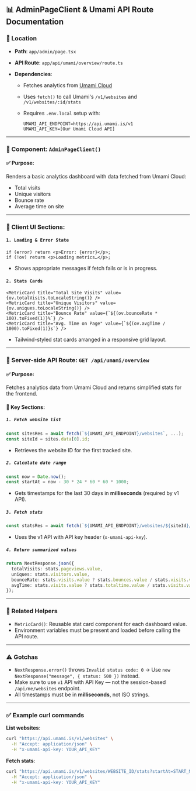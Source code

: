## 📊 AdminPageClient & Umami API Route Documentation

### 📁 Location

- **Path**: `app/admin/page.tsx`
- **API Route**: `app/api/umami/overview/route.ts`
- **Dependencies**:

  - Fetches analytics from [Umami Cloud](https://umami.is/)
  - Uses `fetch()` to call Umami's `/v1/websites` and `/v1/websites/:id/stats`
  - Requires `.env.local` setup with:

    ```env
    UMAMI_API_ENDPOINT=https://api.umami.is/v1
    UMAMI_API_KEY=[Our Umami Cloud API]
    ```

---

### 🧩 Component: `AdminPageClient()`

#### ✅ Purpose:

Renders a basic analytics dashboard with data fetched from Umami Cloud:

- Total visits
- Unique visitors
- Bounce rate
- Average time on site

---

### 📌 Client UI Sections:

#### `1. Loading & Error State`

```tsx
if (error) return <p>Error: {error}</p>;
if (!ov) return <p>Loading metrics…</p>;
```

- Shows appropriate messages if fetch fails or is in progress.

#### `2. Stats Cards`

```tsx
<MetricCard title="Total Site Visits" value={ov.totalVisits.toLocaleString()} />
<MetricCard title="Unique Visitors" value={ov.uniques.toLocaleString()} />
<MetricCard title="Bounce Rate" value={`${(ov.bounceRate * 100).toFixed(1)}%`} />
<MetricCard title="Avg. Time on Page" value={`${(ov.avgTime / 1000).toFixed(1)}s`} />
```

- Tailwind-styled stat cards arranged in a responsive grid layout.

---

### 🔌 Server-side API Route: `GET /api/umami/overview`

#### ✅ Purpose:

Fetches analytics data from Umami Cloud and returns simplified stats for the frontend.

#### 🧱 Key Sections:

##### `1. Fetch website list`

```ts
const sitesRes = await fetch(`${UMAMI_API_ENDPOINT}/websites`, ...);
const siteId = sites.data[0].id;
```

- Retrieves the website ID for the first tracked site.

##### `2. Calculate date range`

```ts
const now = Date.now();
const startAt = now - 30 * 24 * 60 * 60 * 1000;
```

- Gets timestamps for the last 30 days in **milliseconds** (required by v1 API).

##### `3. Fetch stats`

```ts
const statsRes = await fetch(`${UMAMI_API_ENDPOINT}/websites/${siteId}/stats?startAt=${startAt}&endAt=${now}&unit=day&timezone=UTC`, ...);
```

- Uses the v1 API with API key header (`x-umami-api-key`).

##### `4. Return summarized values`

```ts
return NextResponse.json({
  totalVisits: stats.pageviews.value,
  uniques: stats.visitors.value,
  bounceRate: stats.visits.value ? stats.bounces.value / stats.visits.value : 0,
  avgTime: stats.visits.value ? stats.totaltime.value / stats.visits.value : 0,
});
```

---

### 📘 Related Helpers

- `MetricCard()`: Reusable stat card component for each dashboard value.
- Environment variables must be present and loaded before calling the API route.

---

### ⚠️ Gotchas

- `NextResponse.error()` throws `Invalid status code: 0` → Use `new NextResponse("message", { status: 500 })` instead.
- Make sure to use `v1` API with API Key — not the session-based `/api/me/websites` endpoint.
- All timestamps must be in **milliseconds**, not ISO strings.

---

### ✅ Example curl commands

**List websites**:

```bash
curl "https://api.umami.is/v1/websites" \
  -H "Accept: application/json" \
  -H "x-umami-api-key: YOUR_API_KEY"
```

**Fetch stats**:

```bash
curl "https://api.umami.is/v1/websites/WEBSITE_ID/stats?startAt=START_MS&endAt=END_MS&unit=day&timezone=UTC" \
  -H "Accept: application/json" \
  -H "x-umami-api-key: YOUR_API_KEY"
```
